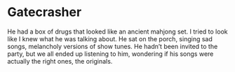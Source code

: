 Gatecrasher
===========He had a box of drugs that looked like an ancient mahjong set. I tried to look like I knew what he was talking about. He sat on the porch, singing sad songs, melancholy versions of show tunes. He hadn’t been invited to the party, but we all ended up listening to him, wondering if his songs were actually the right ones, the originals. 